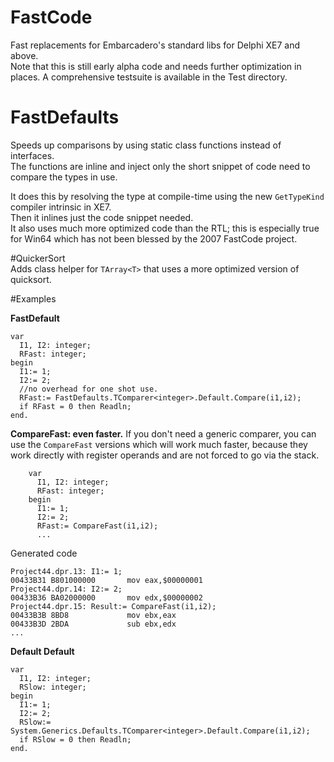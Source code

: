 # FastCode
Fast replacements for Embarcadero's standard libs for Delphi XE7 and above.  
Note that this is still early alpha code and needs further optimization in places.
A comprehensive testsuite is available in the Test directory.  

# FastDefaults  
Speeds up comparisons by using static class functions instead of interfaces.  
The functions are inline and inject only the short snippet of code need to compare the types in use.  

It does this by resolving the type at compile-time using the new `GetTypeKind` compiler intrinsic in XE7.  
Then it inlines just the code snippet needed.  
It also uses much more optimized code than the RTL; this is especially true for Win64 which has not been blessed by the 2007 FastCode project.  

#QuickerSort  
Adds class helper for `TArray<T>` that uses a more optimized version of quicksort.  



#Examples

**FastDefault**

    var
      I1, I2: integer;
      RFast: integer;
    begin
      I1:= 1;
      I2:= 2;
      //no overhead for one shot use.
      RFast:= FastDefaults.TComparer<integer>.Default.Compare(i1,i2);
      if RFast = 0 then Readln;
    end.


**CompareFast: even faster.**
If you don't need a generic comparer, you can use the `CompareFast` versions which will work much faster, because they work directly with register operands and are not forced to go via the stack.  

```
    var
      I1, I2: integer;
      RFast: integer;
    begin
      I1:= 1;
      I2:= 2;
      RFast:= CompareFast(i1,i2);
      ...
```

Generated code 
```
Project44.dpr.13: I1:= 1;
00433B31 B801000000       mov eax,$00000001
Project44.dpr.14: I2:= 2;
00433B36 BA02000000       mov edx,$00000002
Project44.dpr.15: Result:= CompareFast(i1,i2);
00433B3B 8BD8             mov ebx,eax
00433B3D 2BDA             sub ebx,edx
...
```

**Default Default**
```
var
  I1, I2: integer;
  RSlow: integer;
begin
  I1:= 1;
  I2:= 2;
  RSlow:= System.Generics.Defaults.TComparer<integer>.Default.Compare(i1,i2);
  if RSlow = 0 then Readln;
end.
```

